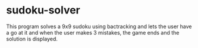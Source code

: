 # sudoku-solver

This program solves a 9x9 sudoku using bactracking and lets the user have a go at it and when the user makes 3 mistakes, the game ends and the solution is displayed.
